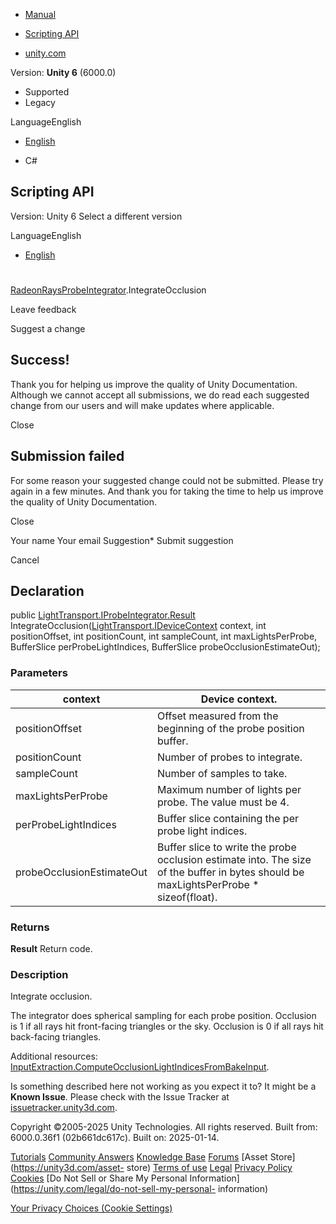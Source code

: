 [ ]()

  * [Manual](../Manual/index.html)
  * [Scripting API](../ScriptReference/index.html)

  * [unity.com](https://unity.com/)

Version: **Unity 6** (6000.0)

  * Supported
  * Legacy

LanguageEnglish

  * [English]()

  * C#

[ ](https://docs.unity3d.com)

## Scripting API

Version: Unity 6 Select a different version

LanguageEnglish

  * [English]()

#
[RadeonRaysProbeIntegrator](LightTransport.RadeonRaysProbeIntegrator.html).IntegrateOcclusion

Leave feedback

Suggest a change

## Success!

Thank you for helping us improve the quality of Unity Documentation. Although
we cannot accept all submissions, we do read each suggested change from our
users and will make updates where applicable.

Close

## Submission failed

For some reason your suggested change could not be submitted. Please <a>try
again</a> in a few minutes. And thank you for taking the time to help us
improve the quality of Unity Documentation.

Close

Your name Your email Suggestion* Submit suggestion

Cancel

[ ]()

## Declaration

public
[LightTransport.IProbeIntegrator.Result](LightTransport.IProbeIntegrator.Result.html)
IntegrateOcclusion([LightTransport.IDeviceContext](LightTransport.IDeviceContext.html)
context, int positionOffset, int positionCount, int sampleCount, int
maxLightsPerProbe, BufferSlice<int> perProbeLightIndices, BufferSlice<float>
probeOcclusionEstimateOut);

### Parameters

context | Device context.  
---|---  
positionOffset | Offset measured from the beginning of the probe position buffer.  
positionCount | Number of probes to integrate.  
sampleCount | Number of samples to take.  
maxLightsPerProbe | Maximum number of lights per probe. The value must be 4.  
perProbeLightIndices | Buffer slice containing the per probe light indices.  
probeOcclusionEstimateOut | Buffer slice to write the probe occlusion estimate into. The size of the buffer in bytes should be maxLightsPerProbe * sizeof(float).  
  
### Returns

**Result** Return code.

### Description

Integrate occlusion.

The integrator does spherical sampling for each probe position. Occlusion is 1
if all rays hit front-facing triangles or the sky. Occlusion is 0 if all rays
hit back-facing triangles.  
  
Additional resources:
[InputExtraction.ComputeOcclusionLightIndicesFromBakeInput](LightTransport.InputExtraction.ComputeOcclusionLightIndicesFromBakeInput.html).

Is something described here not working as you expect it to? It might be a
**Known Issue**. Please check with the Issue Tracker at
[issuetracker.unity3d.com](https://issuetracker.unity3d.com).

Copyright ©2005-2025 Unity Technologies. All rights reserved. Built from:
6000.0.36f1 (02b661dc617c). Built on: 2025-01-14.

[Tutorials](https://unity3d.com/learn) [Community
Answers](https://answers.unity3d.com) [Knowledge
Base](https://support.unity3d.com/hc/en-us)
[Forums](https://forum.unity3d.com) [Asset Store](https://unity3d.com/asset-
store) [Terms of use](https://docs.unity3d.com/Manual/TermsOfUse.html)
[Legal](https://unity.com/legal) [Privacy
Policy](https://unity.com/legal/privacy-policy)
[Cookies](https://unity.com/legal/cookie-policy) [Do Not Sell or Share My
Personal Information](https://unity.com/legal/do-not-sell-my-personal-
information)

[Your Privacy Choices (Cookie Settings)](javascript:void\(0\);)

